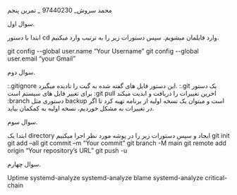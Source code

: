 محمد سروش_ 97440230 _ تمرین پنجم


سوال اول.


ابتدا با دستور cd وارد فایلمان میشویم. سپس دستورات زیر را به ترتیب وارد میکنیم.


git config --global user.name “Your Username”
git config --global user.email “your Gmail”


سوال دوم.


:.gitignore
این دستور فایل های گفته شده به گیت را نادیده میگیرد.
:.git
یک دستور برای تغییر فایل های سیستم است
:git pull
اخرین تغییرات را دریافت و ابدیت میکند
:branch
دستوری مثل backup است و میتوان یک نسخه اولیه از برنامه تهیه کرد تا اگر در تغییرات به مشکل
خوردیم، نسخه اولیه به کمکمان بیاید.


سوال سوم.


ابتدا یک directory ایجاد و سپس دستورات زیر را در پوشه مورد نظر اجرا میکنیم
git init
git add –all
git commit –m “Your commit”
git branch -M main
git remote add origin “Your repository’s URL”
git push -u


سوال چهارم.


Uptime
systemd-analyze
systemd-analyze blame
systemd-analyze critical-chain
